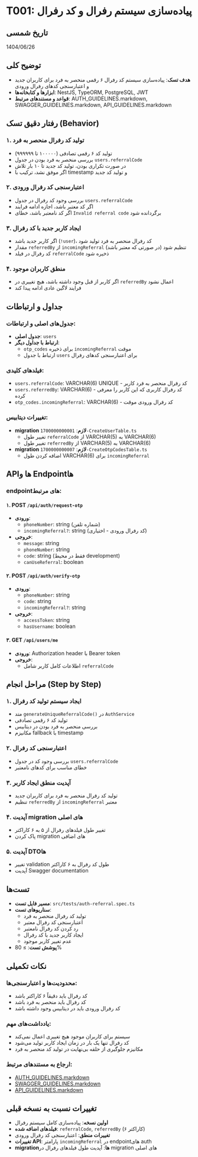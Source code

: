 # T001: پیاده‌سازی سیستم رفرال و کد رفرال

## تاریخ شمسی
1404/06/26

## توضیح کلی

* **هدف تسک**: پیاده‌سازی سیستم کد رفرال ۶ رقمی منحصر به فرد برای کاربران جدید و اعتبارسنجی کدهای رفرال ورودی
* **ابزارها و کتابخانه‌ها**: NestJS, TypeORM, PostgreSQL, JWT
* **قواعد و مستندهای مرتبط**: AUTH_GUIDELINES.markdown, SWAGGER_GUIDELINES.markdown, API_GUIDELINES.markdown

## رفتار دقیق تسک (Behavior)

### ۱. تولید کد رفرال منحصر به فرد
- تولید کد ۶ رقمی تصادفی (۱۰۰۰۰۰ تا ۹۹۹۹۹۹)
- بررسی منحصر به فرد بودن در جدول `users.referralCode`
- در صورت تکراری بودن، تولید کد جدید تا ۱۰ بار تلاش
- اگر موفق نشد، ترکیب با timestamp و تولید کد جدید

### ۲. اعتبارسنجی کد رفرال ورودی
- بررسی وجود کد رفرال در جدول `users.referralCode`
- اگر کد معتبر باشد، اجازه ادامه فرایند
- اگر کد نامعتبر باشد، خطای `Invalid referral code` برگردانده شود

### ۳. ایجاد کاربر جدید با کد رفرال
- اگر کاربر جدید باشد (`!user`)، کد رفرال منحصر به فرد تولید شود
- مقدار `referredBy` از `incomingReferral` (در صورتی که معتبر باشد) تنظیم شود
- کد رفرال در فیلد `referralCode` ذخیره شود

### ۴. منطق کاربران موجود
- اگر کاربر از قبل وجود داشته باشد، هیچ تغییری در `referredBy` اعمال نشود
- فرایند لاگین عادی ادامه پیدا کند

## جداول و ارتباطات

### جدول‌های اصلی و ارتباطات:
* **جدول اصلی**: `users`
* **ارتباط با جداول دیگر**:
  * `otp_codes` برای ذخیره `incomingReferral` موقت
  * ارتباط با جدول `users` برای اعتبارسنجی کدهای رفرال

### فیلدهای کلیدی:
* `users.referralCode`: VARCHAR(6) UNIQUE - کد رفرال منحصر به فرد کاربر
* `users.referredBy`: VARCHAR(6) - کد رفرال کاربری که این کاربر را معرفی کرده
* `otp_codes.incomingReferral`: VARCHAR(6) - کد رفرال ورودی موقت

### تغییرات دیتابیس:
* **migration لازم**: `1700000000001-CreateUserTable.ts`
  * تغییر طول `referralCode` از VARCHAR(5) به VARCHAR(6)
  * تغییر طول `referredBy` از VARCHAR(5) به VARCHAR(6)
* **migration لازم**: `1700000000007-CreateOtpCodesTable.ts`
  * اضافه کردن طول VARCHAR(6) برای `incomingReferral`

## APIها و Endpointها

### endpointهای مرتبط:

#### ۱. POST `/api/auth/request-otp`
* **ورودی**:
  * `phoneNumber`: string (شماره تلفن)
  * `incomingReferral?`: string (کد رفرال ورودی - اختیاری)
* **خروجی**:
  * `message`: string
  * `phoneNumber`: string
  * `code`: string (فقط در محیط development)
  * `canUseReferral`: boolean

#### ۲. POST `/api/auth/verify-otp`
* **ورودی**:
  * `phoneNumber`: string
  * `code`: string
  * `incomingReferral?`: string
* **خروجی**:
  * `accessToken`: string
  * `hasUsername`: boolean

#### ۳. GET `/api/users/me`
* **ورودی**: Authorization header با Bearer token
* **خروجی**:
  * اطلاعات کامل کاربر شامل `referralCode`

## مراحل انجام (Step by Step)

### ۱. ایجاد سیستم تولید کد رفرال
- متد `generateUniqueReferralCode()` در `AuthService`
- تولید کد ۶ رقمی تصادفی
- بررسی منحصر به فرد بودن در دیتابیس
- مکانیزم fallback با timestamp

### ۲. اعتبارسنجی کد رفرال
- بررسی وجود کد در جدول `users.referralCode`
- خطای مناسب برای کدهای نامعتبر

### ۳. آپدیت منطق ایجاد کاربر
- تولید کد رفرال منحصر به فرد برای کاربران جدید
- تنظیم `referredBy` از `incomingReferral` معتبر

### ۴. آپدیت migration های اصلی
- تغییر طول فیلدهای رفرال از ۵ به ۶ کاراکتر
- پاک کردن migration های اضافی

### ۵. آپدیت DTOها
- تغییر validation طول کد رفرال به ۶ کاراکتر
- آپدیت Swagger documentation

## تست‌ها

* **مسیر فایل تست**: `src/tests/auth-referral.spec.ts`
* **سناریوهای تست**:
  * تولید کد رفرال منحصر به فرد
  * اعتبارسنجی کد رفرال معتبر
  * رد کردن کد رفرال نامعتبر
  * ایجاد کاربر جدید با کد رفرال
  * عدم تغییر کاربر موجود
* **پوشش تست**: ≥ 80%

## نکات تکمیلی

### محدودیت‌ها و اعتبارسنجی‌ها:
* کد رفرال باید دقیقاً ۶ کاراکتر باشد
* کد رفرال باید منحصر به فرد باشد
* کد رفرال ورودی باید در دیتابیس وجود داشته باشد

### یادداشت‌های مهم:
* سیستم برای کاربران موجود هیچ تغییری اعمال نمی‌کند
* کد رفرال تنها یک بار در زمان ایجاد کاربر تولید می‌شود
* مکانیزم جلوگیری از حلقه بی‌نهایت در تولید کد منحصر به فرد

### ارجاع به مستندهای مرتبط:
* [AUTH_GUIDELINES.markdown](../AUTH_GUIDELINES.markdown)
* [SWAGGER_GUIDELINES.markdown](../SWAGGER_GUIDELINES.markdown)
* [API_GUIDELINES.markdown](../API_GUIDELINES.markdown)

## تغییرات نسبت به نسخه قبلی

* **اولین نسخه**: پیاده‌سازی کامل سیستم رفرال
* **فیلدهای اضافه شده**: `referralCode`, `referredBy` (۶ کاراکتر)
* **تغییرات منطق**: اعتبارسنجی کد رفرال ورودی
* **تغییرات API**: پارامتر `incomingReferral` در endpointهای auth
* **migrationها**: آپدیت طول فیلدهای رفرال در migration های اصلی



